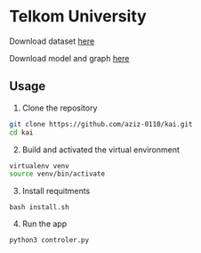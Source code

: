 # Telkom University 
Download dataset [here](https://drive.google.com/drive/folders/189E6QZ9xngsbvkVNMAlpvhBpIbeAbgHJ?usp=sharing)

Download model and graph [here](https://drive.google.com/file/d/1YbxmIOy7zK0pfqF1JuWXLRcV1oV0r1_y/view?usp=drive_link)

## Usage
1. Clone the repository
```bash
git clone https://github.com/aziz-0110/kai.git 
cd kai 
```
2. Build and activated the virtual environment
```bash 
virtualenv venv
source venv/bin/activate
```
3. Install requitments
```shell
bash install.sh 
```
4. Run the app
```shell
python3 controler.py 
```

